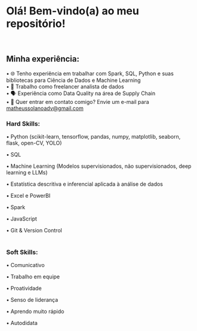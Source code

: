 # Olá! Bem-vindo(a) ao meu repositório!
<br>

## Minha experiência:
• 🌐 Tenho experiência em trabalhar com Spark, SQL, Python e suas bibliotecas para Ciência de Dados e Machine Learning<br>
• 🎲 Trabalho como freelancer analista de dados <br>
• 🗣 Experiência como Data Quality na área de Supply Chain<br>
• 📧 Quer entrar em contato comigo? Envie um e-mail para matheussolanoadv@gmail.com <br>



### Hard Skills:
• Python (scikit-learn, tensorflow, pandas, numpy, matplotlib, seaborn, flask, open-CV, YOLO)

• SQL

• Machine Learning (Modelos supervisionados, não supervisionados, deep learning e LLMs)

• Estatística descritiva e inferencial aplicada à análise de dados

• Excel e PowerBI

• Spark

• JavaScript

• Git & Version Control
<br>
<br>
### Soft Skills:
• Comunicativo

• Trabalho em equipe

• Proatividade

• Senso de liderança

• Aprendo muito rápido

• Autodidata
